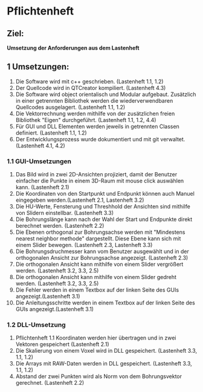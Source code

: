# Pflichtenheft

## Ziel:
**Umsetzung der Anforderungen aus dem Lastenheft**

## 1 Umsetzungen:

1. Die Software wird mit c++ geschrieben. (Lastenheft 1.1, 1.2)
2. Der Quellcode wird in QTCreator kompiliert. (Lastenheft 4.3)
3. Die Software wird object orientalisch und Modular aufgebaut. Zusätzlich in einer getrennten Bibliothek werden die wiederverwendbaren Quellcodes ausgelagert. (Lastenheft 1.1, 1.2)
4. Die Vektorrechnung werden mithilfe von der zusätzlichen freien Bibliothek "Eigen" durchgeführt. (Lastenheft 1.1, 1.2, 4.4)
5. Für GUI und DLL Elementen werden jeweils in getrennten Classen definiert. (Lastenheft 1.1, 1.2)
5. Der Entwicklungsprozess wurde dokumentiert und mit git verwaltet. (Lastenheft 4.1, 4.2)

### 1.1 GUI-Umsetzungen

1. Das Bild wird in zwei 2D-Ansichten projiziert, damit der Benutzer  einfacher die Punkte in einem 3D-Raum mit mouse click auswählen kann. (Lastenheft 2.1)
2. Die Koordinaten von den Startpunkt und Endpunkt können auch Manuel eingegeben werden.(Lastenheft 2.1, Lastenheft 3.2)
3. Die HU-Werte, Fensterung und Threshhold der Ansichten sind mithilfe von Slidern einstellbar. (Lastenheft 3.3)
4. Die Bohrungslänge kann nach der Wahl der Start und Endpunkte direkt berechnet werden. (Lastenheft 2.2)
5. Die Ebenen orthogonal zur Bohrungsachse werden mit "Mindestens nearest neighbor methode" dargestellt. Diese Ebene kann sich mit einem Slider bewegen. (Lastenheft 2.3, Lastenheft 3.3)
6. Die Bohrungsdruchmesser kann vom Benutzer ausgewählt und in der orthogonalen Ansicht zur Bohrungsachse angezeigt. (Lastenheft 2.3)
7. Die orthogonalen Ansicht kann mithilfe von einem Slider vergrößert werden. (Lastenheft 3.2, 3.3, 2.5)
8. Die orthogonalen Ansicht kann mithilfe von einem Slider gedreht werden. (Lastenheft 3.2, 3.3, 2.5)
9. Die Fehler werden in einem Textbox auf der linken Seite des GUIs angezeigt.(Lastenheft 3.1)
10. Die Anleitungsschritte werden in einem Textbox auf der linken Seite des GUIs angezeigt.(Lastenheft 3.1)


### 1.2 DLL-Umsetzung

1. Pflichtenheft 1.1 Koordinaten werden hier übertragen und in zwei Vektoren gespeichert (Lastenheft 2.1)
2. Die Skalierung von einem Voxel wird in DLL gespeichert. (Lastenheft 3.3, 1.1, 1.2)
2. Die Arrays mit RAW-Daten werden in DLL gespeichert. (Lastenheft 3.3, 1.1, 1.2)
2. Abstand der zwei Punkten wird als Norm von dem Bohrungsvektor gerechnet. (Lastenheft 2.2)


